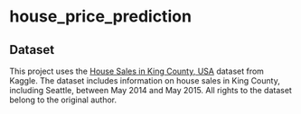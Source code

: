 # house_price_prediction

## Dataset

This project uses the [House Sales in King County, USA](https://www.kaggle.com/datasets/shree1992/housedata/data) dataset from Kaggle. The dataset includes information on house sales in King County, including Seattle, between May 2014 and May 2015. All rights to the dataset belong to the original author.
